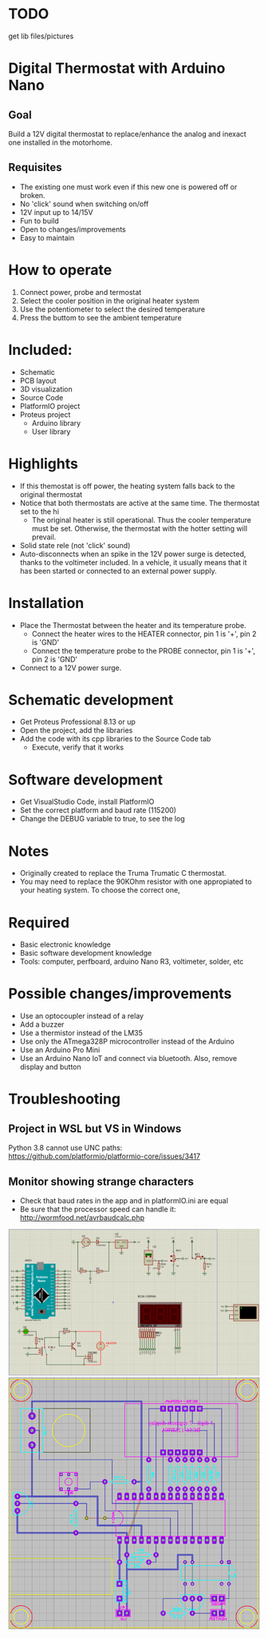 # TODO
get lib files/pictures

# Digital Thermostat with Arduino Nano

## Goal

Build a 12V digital thermostat to replace/enhance the analog and inexact one installed in the motorhome.

## Requisites

- The existing one must work even if this new one is powered off or broken.
- No 'click' sound when switching on/off
- 12V input up to 14/15V
- Fun to build
- Open to changes/improvements
- Easy to maintain

# How to operate

1. Connect power, probe and termostat
2. Select the cooler position in the original heater system
3. Use the potentiometer to select the desired temperature
4. Press the buttom to see the ambient temperature

# Included:

- Schematic
- PCB layout
- 3D visualization
- Source Code
- PlatformIO project
- Proteus project
  - Arduino library
  - User library

# Highlights

- If this themostat is off power, the heating system falls back to the original thermostat
- Notice that both thermostats are active at the same time. The thermostat set to the hi
  - The original heater is still operational. Thus the cooler temperature must be set. Otherwise, the thermostat with the hotter setting will prevail.
- Solid state rele (not 'click' sound)
- Auto-disconnects when an spike in the 12V power surge is detected, thanks to the voltimeter included. In a vehicle, it usually means that it has been started or connected to an external power supply.

# Installation

- Place the Thermostat between the heater and its temperature probe.
  - Connect the heater wires to the HEATER connector, pin 1 is '+', pin 2 is 'GND'
  - Connect the temperature probe to the PROBE connector, pin 1 is '+', pin 2 is 'GND'
- Connect to a 12V power surge.

# Schematic development

- Get Proteus Professional 8.13 or up
- Open the project, add the libraries
- Add the code with its cpp libraries to the Source Code tab
  - Execute, verify that it works

# Software development

- Get VisualStudio Code, install PlatformIO
- Set the correct platform and baud rate (115200)
- Change the DEBUG variable to true, to see the log

# Notes
- Originally created to replace the Truma Trumatic C thermostat.
- You may need to replace the 90KOhm resistor with one appropiated to your heating system. To choose the correct one,

# Required

- Basic electronic knowledge
- Basic software development knowledge
- Tools: computer, perfboard, arduino Nano R3, voltimeter, solder, etc

# Possible changes/improvements

- Use an optocoupler instead of a relay
- Add a buzzer
- Use a thermistor instead of the LM35
- Use only the ATmega328P microcontroller instead of the Arduino
- Use an Arduino Pro Mini
- Use an Arduino Nano IoT and connect via bluetooth. Also, remove display and button


# Troubleshooting

## Project in WSL but VS in Windows
Python 3.8 cannot use UNC paths:
https://github.com/platformio/platformio-core/issues/3417

## Monitor showing strange characters
- Check that baud rates in the app and in platformIO.ini are equal
- Be sure that the processor speed can handle it: http://wormfood.net/avrbaudcalc.php

![Schematic](images/Schematic.png)
![PCB_Layout](PCB_Layout.png)
